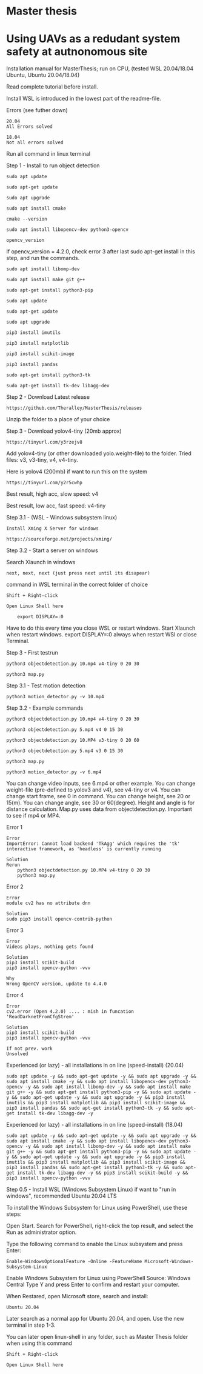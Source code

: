 # Master thesis
# Using UAVs as a redudant system safety at autnonomous site

Installation manual for MasterThesis; run on CPU, (tested WSL 20.04/18.04 Ubuntu, Ubuntu 20.04/18.04)

Read complete tutorial before install.

Install WSL is introduced in the lowest part of the readme-file.
	
Errors (see futher down)

	20.04
	All Errors solved
	
	18.04
	Not all errors solved

Run all command in linux terminal

Step 1 - Install to run object detection

	sudo apt update
	
	sudo apt-get update
	
	sudo apt upgrade
	
	sudo apt install cmake

	cmake --version

	sudo apt install libopencv-dev python3-opencv

	opencv_version
	
If opencv_version = 4.2.0, check error 3 after last sudo apt-get install in this step, and run the commands. 

	sudo apt install libomp-dev

	sudo apt install make git g++

	sudo apt-get install python3-pip

	sudo apt update
	
	sudo apt-get update
	
	sudo apt upgrade
		
	pip3 install imutils

	pip3 install matplotlib

	pip3 install scikit-image

	pip3 install pandas

	sudo apt-get install python3-tk

	sudo apt-get install tk-dev libagg-dev


Step 2 - Download Latest release

	https://github.com/Theralley/MasterThesis/releases

Unzip the folder to a place of your choice 

	
Step 3 - Download yolov4-tiny (20mb approx)

	https://tinyurl.com/y3rzejv8
	
Add yolov4-tiny (or other downloaded yolo.weight-file) to the folder. Tried files: v3, v3-tiny, v4, v4-tiny.

Here is yolov4 (200mb) if want to run this on the system

	https://tinyurl.com/y2r5cwhp

Best result, high acc, slow speed: v4

Best result, low acc, fast speed: v4-tiny


Step 3.1 - (WSL - Windows subsystem linux)

	Install Xming X Server for windows
	
	https://sourceforge.net/projects/xming/

Step 3.2 - Start a server on windows
	
Search Xlaunch in windows

	next, next, next (just press next until its disapear)

command in WSL terminal in the correct folder of choice 

	Shift + Right-click
	
	Open Linux Shell here
	
		export DISPLAY=:0

Have to do this every time you close WSL or restart windows. Start Xlaunch when restart windows. export DISPLAY=:0 always when restart WSl or close Terminal. 


Step 3 - First testrun

	python3 objectdetection.py 10.mp4 v4-tiny 0 20 30
	
	python3 map.py
	

Step 3.1 - Test motion detection
	
	python3 motion_detector.py -v 10.mp4
	


Step 3.2 - Example commands
	
	python3 objectdetection.py 10.mp4 v4-tiny 0 20 30
	
	python3 objectdetection.py 5.mp4 v4 0 15 30
	
	python3 objectdetection.py 10.MP4 v3-tiny 0 20 60
	
	python3 objectdetection.py 5.mp4 v3 0 15 30
	
	python3 map.py
	
	python3 motion_detector.py -v 6.mp4

You can change video inputs, see 6.mp4 or other example. You can change weight-file (pre-defined to yolov3 and v4), see v4-tiny or v4. You can change start frame, see 0 in command. You can change height, see 20 or 15(m). You can change angle, see 30 or 60(degree). Height and angle is for distance calculation. Map.py uses data from objectdetection.py. Important to see if mp4 or MP4.


Error 1
	
	Error
	ImportError: Cannot load backend 'TkAgg' which requires the 'tk' interactive framework, as 'headless' is currently running

	Solution
	Rerun
		python3 objectdetection.py 10.MP4 v4-tiny 0 20 30
		python3 map.py
	
Error 2
	
	Error
	module cv2 has no attribute dnn
	
	Solution
	sudo pip3 install opencv-contrib-python
	
Error 3
	
	Error
	Videos plays, nothing gets found

	Solution
	pip3 install scikit-build
	pip3 install opencv-python -vvv
	
	Why
	Wrong OpenCV version, update to 4.4.0
	
Error 4
	
	Error
	cv2.error (Open 4.2.0) .... : mish in funcation 'ReadDarknetFromCfgStrem'

	Solution
	pip3 install scikit-build
	pip3 install opencv-python -vvv
	
	If not prev. work
	Unsolved
	
Experienced (or lazy) - all installations in on line (speed-install) (20.04)

	sudo apt update -y && sudo apt-get update -y && sudo apt upgrade -y && sudo apt install cmake -y && sudo apt install libopencv-dev python3-opencv -y && sudo apt install libomp-dev -y && sudo apt install make git g++ -y && sudo apt-get install python3-pip -y && sudo apt update -y && sudo apt-get update -y && sudo apt upgrade -y && pip3 install imutils && pip3 install matplotlib && pip3 install scikit-image && pip3 install pandas && sudo apt-get install python3-tk -y && sudo apt-get install tk-dev libagg-dev -y 

Experienced (or lazy) - all installations in on line (speed-install) (18.04)

	sudo apt update -y && sudo apt-get update -y && sudo apt upgrade -y && sudo apt install cmake -y && sudo apt install libopencv-dev python3-opencv -y && sudo apt install libomp-dev -y && sudo apt install make git g++ -y && sudo apt-get install python3-pip -y && sudo apt update -y && sudo apt-get update -y && sudo apt upgrade -y && pip3 install imutils && pip3 install matplotlib && pip3 install scikit-image && pip3 install pandas && sudo apt-get install python3-tk -y && sudo apt-get install tk-dev libagg-dev -y && pip3 install scikit-build -y && pip3 install opencv-python -vvv
	
Step 0.5 - Install WSL (Windows Subsystem Linux) if want to "run in windows", recommended Ubuntu 20.04 LTS

To install the Windows Subsystem for Linux using PowerShell, use these steps:

Open Start.
Search for PowerShell, right-click the top result, and select the Run as administrator option.

Type the following command to enable the Linux subsystem and press Enter:

    Enable-WindowsOptionalFeature -Online -FeatureName Microsoft-Windows-Subsystem-Linux

Enable Windows Subsystem for Linux using PowerShell
Source: Windows Central
Type Y and press Enter to confirm and restart your computer.

When Restared, open Microsoft store, search and install:
	
	Ubuntu 20.04
	
Later search as a normal app for Ubuntu 20.04, and open. Use the new terminal in step 1-3. 

You can later open linux-shell in any folder, such as Master Thesis folder when using this command
	
	Shift + Right-click
	
	Open Linux Shell here
